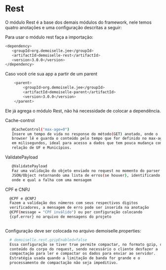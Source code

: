 # Rest

O módulo Rest é a base dos demais módulos do framework, nele temos quatro anotações e uma configuração descritas a seguir:

Para usar o módulo rest faça a importação:
```bash
<dependency>
   <groupId>org.demoiselle.jee</groupId>
   <artifactId>demoiselle-rest</artifactId>
   <version>3.0.0</version>
</dependency>
```   

Caso você crie sua app a partir de um parent

```bash
    <parent>
        <groupId>org.demoiselle.jee</groupId>
        <artifactId>demoiselle-parent</artifactId>
        <version>3.0.0</version>
    </parent>
```
Ele já agrega o módulo Rest, não há necessidade de colocar a dependência.

Cache-control

```bash
   @CacheControl("max-age=0") 
   Insere um tempo de vida no response do método(GET) anotado, onde o
   browser lê e guarda o conteúdo pelo tempo que for definido no max-age
   em milisegundos, ideal para acesso a dados que tem pouca mudança como
   relação de UF e Municípios.
 ```
ValidatePayload

```bash
   @ValidatePayload
   Faz uma validação do objeto enviado no request no momento do parser
   JSON/Object retornando uma lista de erros(se houver), identificando
   onde e qual a falha com uma mensagem   
 ```
 CPF e CNPJ
 
 ```bash
   @CPF e @CNPJ
   Fazem a validação dos números com seus respectivos digitos
   verificadores, a mensagem de erro pode ser inserida na anotação
   @CPF(message = "CPF inválido") ou por configuração colocando
   {cpf.error} no arquivo de mensagens do projeto
   
 ```
 
 Configuração deve ser colocada no arquivo demoiselle.properties:
 
 ```bash
   # demoiselle.rest.gzipEnabled=false
   Essa configuração se tiver true permite compactar, no formato gzip, o
   conteúdo do corpo do request, sendo necessário o cliente desfazer a
   compactação para ler e compactar os dados para enviar ao servidor.
   Estratégia usada quando a limitação de banda for grande e o
   processamento de compactação não seja impeditivo.
 ```
 
 